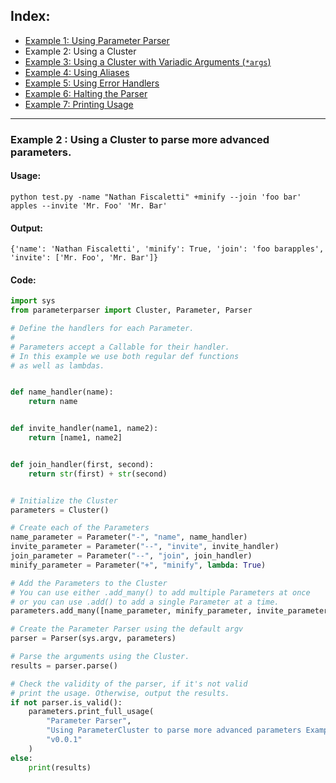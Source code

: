 ## Index:
* [Example 1: Using Parameter Parser](./Example1.md)
* Example 2: Using a Cluster
* [Example 3: Using a Cluster with Variadic Arguments (`*args`)](./Example3.md)
* [Example 4: Using Aliases](./Example4.md)
* [Example 5: Using Error Handlers](./Example5.md)
* [Example 6: Halting the Parser](./Example6.md)
* [Example 7: Printing Usage](./Example7.md)

----
### Example 2 : Using a Cluster to parse more advanced parameters.

#### Usage: 
    python test.py -name "Nathan Fiscaletti" +minify --join 'foo bar' apples --invite 'Mr. Foo' 'Mr. Bar'
#### Output:
    {'name': 'Nathan Fiscaletti', 'minify': True, 'join': 'foo barapples', 'invite': ['Mr. Foo', 'Mr. Bar']}
#### Code:
```python
import sys
from parameterparser import Cluster, Parameter, Parser

# Define the handlers for each Parameter.
#
# Parameters accept a Callable for their handler.
# In this example we use both regular def functions
# as well as lambdas.


def name_handler(name):
    return name


def invite_handler(name1, name2):
    return [name1, name2]


def join_handler(first, second):
    return str(first) + str(second)


# Initialize the Cluster
parameters = Cluster()

# Create each of the Parameters
name_parameter = Parameter("-", "name", name_handler)
invite_parameter = Parameter("--", "invite", invite_handler)
join_parameter = Parameter("--", "join", join_handler)
minify_parameter = Parameter("+", "minify", lambda: True)

# Add the Parameters to the Cluster
# You can use either .add_many() to add multiple Parameters at once
# or you can use .add() to add a single Parameter at a time.
parameters.add_many([name_parameter, minify_parameter, invite_parameter, join_parameter])

# Create the Parameter Parser using the default argv
parser = Parser(sys.argv, parameters)

# Parse the arguments using the Cluster.
results = parser.parse()

# Check the validity of the parser, if it's not valid
# print the usage. Otherwise, output the results.
if not parser.is_valid():
    parameters.print_full_usage(
        "Parameter Parser", 
        "Using ParameterCluster to parse more advanced parameters Example.", 
        "v0.0.1"
    )
else:
    print(results)
```
